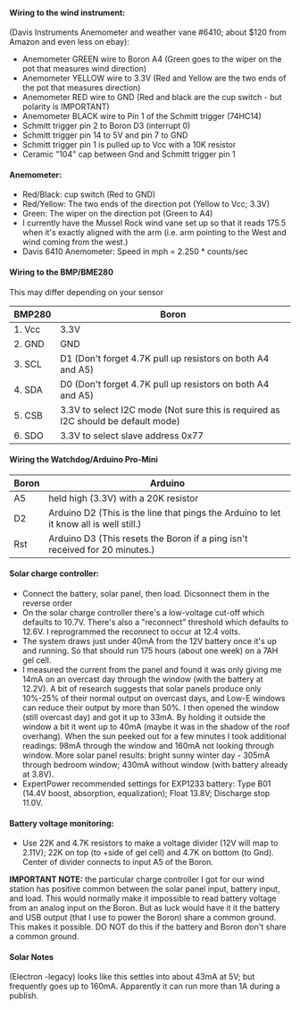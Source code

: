 #### Wiring to the wind instrument: 
(Davis Instruments Anemometer and weather vane #6410; about $120 from Amazon and even less on ebay):
  - Anemometer GREEN wire to Boron A4 (Green goes to the wiper on the pot that measures wind direction)
  - Anemometer YELLOW wire to 3.3V  (Red and Yellow are the two ends of the pot that measures direction)
  - Anemometer RED wire to GND  (Red and black are the cup switch - but polarity is IMPORTANT)
  - Anemometer BLACK wire to Pin 1 of the Schmitt trigger (74HC14)
  - Schmitt trigger pin 2 to Boron D3 (interrupt 0)
  - Schmitt trigger pin 14 to 5V and pin 7 to GND
  - Schmitt trigger pin 1 is pulled up to Vcc with a 10K resistor
  - Ceramic "104" cap between Gnd and Schmitt trigger pin 1

#### Anemometer:
  - Red/Black: cup switch (Red to GND)
  - Red/Yellow: The two ends of the direction pot (Yellow to Vcc; 3.3V)
  - Green: The wiper on the direction pot (Green to A4)
  - I currently have the Mussel Rock wind vane set up so that it reads 175.5 when it's exactly aligned with the arm
    (i.e. arm pointing to the West and wind coming from the west.)
  - Davis 6410 Anemometer:  Speed in mph = 2.250 * counts/sec


#### Wiring to the BMP/BME280
This may differ depending on your sensor

|BMP280 | Boron|
|-------|------|
|1. Vcc | 3.3V |
|2. GND | GND  |
|3. SCL | D1 (Don't forget 4.7K pull up resistors on both A4 and A5)|
|4. SDA | D0 (Don't forget 4.7K pull up resistors on both A4 and A5)|
|5. CSB | 3.3V to select I2C mode (Not sure this is required as I2C should be default mode)|
|6. SDO | 3.3V to select slave address 0x77|

#### Wiring the Watchdog/Arduino Pro-Mini
|Boron | Arduino |
|------|---------|
|A5    | held high (3.3V) with a 20K resistor |
|D2    | Arduino D2 (This is the line that pings the Arduino to let it know all is well still.)|
|Rst   | Arduino D3 (This resets the Boron if a ping isn't received for 20 minutes.)|

#### Solar charge controller:
 - Connect the battery, solar panel, then load.  Dicsonnect them in the reverse order
 - On the solar charge controller there's a low-voltage cut-off which defaults to 10.7V.  There's also a "reconnect" threshold
   which defaults to 12.6V.  I reprogrammed the reconnect to occur at 12.4 volts.
 - The system draws just under 40mA from the 12V battery once it's up and running.
   So that should run 175 hours (about one week) on a 7AH gel cell.
 - I measured the current from the panel and found it was only giving me 14mA on an overcast day through the window (with the battery at 12.2V).
   A bit of research suggests that solar panels produce only 10%-25% of their normal output on overcast days, and Low-E windows can reduce
   their output by more than 50%.  I then opened the window (still overcast day) and got it up to 33mA.  By holding it outside the window
   a bit it went up to 40mA (maybe it was in the shadow of the roof overhang).
   When the sun peeked out for a few minutes I took additional readings: 98mA through the window and 160mA not looking through window.
   More solar panel results: bright sunny winter day - 305mA through bedroom window; 430mA without window (with battery already at 3.8V).
 - ExpertPower recommended settings for EXP1233 battery:  Type B01 (14.4V boost, absorption, equalization); Float 13.8V; Discharge stop 11.0V.

#### Battery voltage monitoring:
 - Use 22K and 4.7K resistors to make a voltage divider (12V will map to 2.11V);  22K on top (to +side of gel cell) and 4.7K on bottom (to Gnd).
   Center of divider connects to input A5 of the Boron.
   
**IMPORTANT NOTE:** the particular charge controller I got for our wind station has positive common between the solar panel input, battery input, and load.
     This would normally make it impossible to read battery voltage from an analog input on the Boron.  But as luck would have it it the
     battery and USB output (that I use to power the Boron) share a common ground.  This makes it possible.  DO NOT do this if the
     battery and Boron don't share a common ground.

#### Solar Notes 
(Electron -legacy) looks like this settles into about 43mA at 5V; but frequently goes up to 160mA. Apparently it can run more than 1A during a publish.
